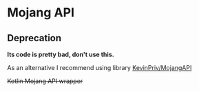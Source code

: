 # Mojang API

## Deprecation

**Its code is pretty bad, don't use this.**

As an alternative I recommend using library [KevinPriv/MojangAPI](https://github.com/KevinPriv/MojangAPI)

~~Kotlin Mojang API wrapper~~
